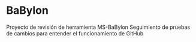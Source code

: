 # BaBylon
Proyecto de revisión de herramienta MS-BaBylon
Seguimiento de pruebas de cambios para entender el funcionamiento de GitHub
